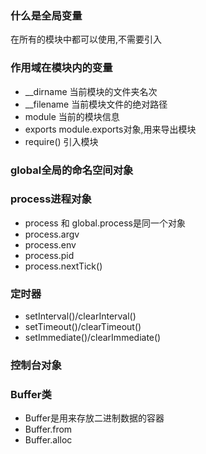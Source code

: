 ### 什么是全局变量
在所有的模块中都可以使用,不需要引入

### 作用域在模块内的变量

* __dirname 当前模块的文件夹名次 
* __filename 当前模块文件的绝对路径
* module 当前的模块信息
* exports module.exports对象,用来导出模块
* require() 引入模块

### global全局的命名空间对象

### process进程对象
* process 和 global.process是同一个对象
* process.argv
* process.env
* process.pid
* process.nextTick()

### 定时器
* setInterval()/clearInterval()
* setTimeout()/clearTimeout()
* setImmediate()/clearImmediate() 

### 控制台对象

### Buffer类
* Buffer是用来存放二进制数据的容器
* Buffer.from
* Buffer.alloc

